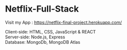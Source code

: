 # Netflix-Full-Stack
Visit my App : https://netflix-final-project.herokuapp.com/

Client-side: HTML, CSS, JavaScript & REACT <br>
Server-side: Node.js, Express <br>
Database: MongoDb, MongoDB Atlas
